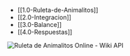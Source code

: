 
- [[1.0-Ruleta-de-Animalitos]]
- [[2.0-Integracion]]
- [[3.0-Balance]]
- [[4.0-Respuestas]]

![Ruleta de Animalitos Online - Wiki API](http://back.ruletadeanimalitos.com/assets/img/index1.png)